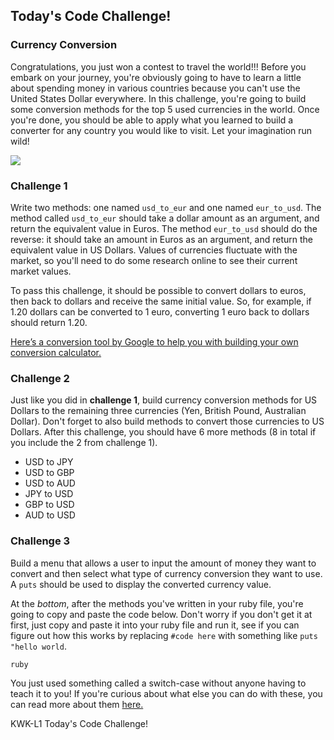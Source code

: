 ## Today's Code Challenge!

### Currency Conversion

Congratulations, you just won a contest to travel the world!!! Before you embark
on your journey, you're obviously going to have to learn a little about spending
money in various countries because you can't use the United States Dollar
everywhere. In this challenge, you're going to build some conversion methods for
the top 5 used currencies in the world. Once you're done, you should be able to
apply what you learned to build a converter for any country you would like to
visit. Let your imagination run wild!

![](https://s3.amazonaws.com/upperline/curriculum-assets/currency-top5.png)

### Challenge 1

Write two methods: one named `usd_to_eur` and one named `eur_to_usd`. The method
called `usd_to_eur` should take a dollar amount as an argument, and return the
equivalent value in Euros. The method `eur_to_usd` should do the reverse: it
should take an amount in Euros as an argument, and return the equivalent value
in US Dollars. Values of currencies fluctuate with the market, so you'll need to
do some research online to see their current market values.

To pass this challenge, it should be possible to convert dollars to euros, then
back to dollars and receive the same initial value. So, for example, if 1.20
dollars can be converted to 1 euro, converting 1 euro back to dollars should
return 1.20.

[Here’s a conversion tool by Google to help you with building your own conversion calculator.](https://www.google.com/search?q=USD+to+EUR)


### Challenge 2

Just like you did in **challenge 1**, build currency conversion methods for US
Dollars to the remaining three currencies (Yen, British Pound, Australian
Dollar). Don't forget to also build methods to convert those currencies to US
Dollars. After this challenge, you should have 6 more methods (8 in total if you
include the 2 from challenge 1).

* USD to JPY  
* USD to GBP  
* USD to AUD  
* JPY to USD
* GBP to USD
* AUD to USD

### Challenge 3

Build a menu that allows a user to input the amount of money they want to convert
and then select what type of currency conversion they want to use. A `puts`
should be used to display the converted currency value.

At the _bottom_, after the methods you've written in your ruby file, you're
going to copy and paste the code below. Don't worry if you don't get it at
first, just copy and paste it into your ruby file and run it, see if you can
figure out how this works by replacing `#code here` with something like `puts
"hello world`.   

```ruby```

You just used something called a switch-case without anyone having to teach it
to you! If you're curious about what else you can do with these, you can read
more about them [here.](http://ruby-doc.org/docs/keywords/1.9/Object.html#method-i-case)
<p data-visibility='hidden'>KWK-L1 Today's Code Challenge!</p>

